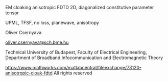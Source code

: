 EM cloaking anisotropic FDTD 2D, diagonalized constitutive parameter tensor

UPML, TFSF, no loss, planewave, anisotropy

Oliver Csernyava 

oliver.csernyava@sch.bme.hu

Technical University of Budapest, Faculty of Electrical Engineering, Department of Broadband Infocommunication and Electromagnetic Theory

https://www.mathworks.com/matlabcentral/fileexchange/73120-anisotropic-cloak-fdtd All rights reserved
